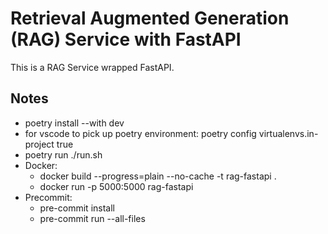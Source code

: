 # Retrieval Augmented Generation (RAG) Service with FastAPI

This is a RAG Service wrapped FastAPI.

## Notes

- poetry install --with dev
- for vscode to pick up poetry environment: poetry config virtualenvs.in-project true
- poetry run ./run.sh
- Docker:
  - docker build --progress=plain --no-cache -t rag-fastapi .
  - docker run -p 5000:5000 rag-fastapi
- Precommit:
  - pre-commit install
  - pre-commit run --all-files

